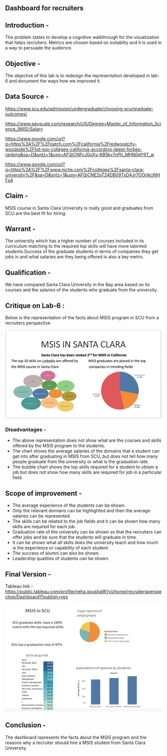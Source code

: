
## Dashboard for recruiters

## Introduction -

The problem states to develop a cognitive walkthrough for the visualization that helps recruiters. Metrics are chosen based on suitablity and it is used in a way to persuade the audience.

## Objective -
The objective of this lab is to redesign the representation developed in lab-6 and document the ways how we improved it.

## Data Source -
https://www.scu.edu/admission/undergraduate/choosing-scu/graduate-outcomes/

https://www.payscale.com/research/US/Degree=Master_of_Information_Science_(MIS)/Salary

https://www.google.com/url?q=https%3A%2F%2Fpatch.com%2Fcalifornia%2Fredwoodcity-woodside%2Flist-top-colleges-california-according-latest-forbes-ranking&sa=D&sntz=1&usg=AFQjCNFcJ0uXy-KB5ky7nPh_MHN0eY9T_w

https://www.google.com/url?q=https%3A%2F%2Fwww.niche.com%2Fcolleges%2Fsanta-clara-university%2F&sa=D&sntz=1&usg=AFQjCNE2pT24DB09TxD4Jr7OOrlkUNHFsA

## Claim -
MSIS course in Santa Clara University is really good and graduates from SCU are the best fit for hiring.

## Warrant -
The university which has a higher number of courses included in its curriculum matching to the required top skills will have more talented students.Success of the graduate students in terms of companies they get jobs in and what salaries are they being offered is also a key metric.

## Qualification -
We have compared Santa Clara University in the Bay area based on its courses and the salaries of the students who graduate from the university.

## Critique on Lab-6 :

Below is the representation of the facts about MSIS program in SCU from a recruiters perspective

![Alt text](https://github.com/ngoushal/Dashboards_visualization/blob/master/lab_session_9/lab-6.png)

### Disadvantages -

- The above representation does not show what are the courses and skills offered by the MSIS program to the students.
- The chart shows the average salaries of the domains that a student can get into after graduating in MSIS from SCU, but does not tell how many people graduate from the university or what is the graduation rate.
- The bubble chart shows the top skills required for a student to obtain a job but does not show how many skills are required for job in a particular field. 

## Scope of improvement -

- The average experience of the students can be shown.
- Only the relevant domians can be highlighted and then the average salaries can be represented.
- The skills can be related to the job fields and it can be shown how many skills are required for each job.
- Graduation rate of the university can be shown so that the recruiters can offer jobs and be sure that the students will graduate in time.
- It can be shown what all skills does the university teach and how much is the experience or capability of each student.
- The success of alumni can also be shown.
- Leadership qualities of students can be shown.

## Final Version -

Tableau link - https://public.tableau.com/profile/neha.goushal#!/vizhome/recruitersperspective/Dashboard1?publish=yes

![Alt text](https://github.com/ngoushal/Dashboards_visualization/blob/master/lab_session_9/Lab-9.png)

## Conclusion -
The dashboard represents the facts about the MSIS program and the reasons why a recruiter should hire a MSIS student from Santa Clara University.
